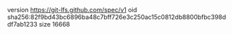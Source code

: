 version https://git-lfs.github.com/spec/v1
oid sha256:82f9bd43bc6896ba48c7bff726e3c250ac15c0812db8800bfbc398ddf7ab1233
size 16668
